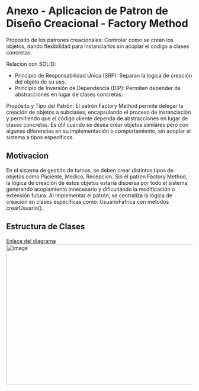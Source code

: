 # Anexo - Aplicacion de Patron de Diseño Creacional - Factory Method

Proposito de los patrones creacionales: Controlar como se crean los objetos, dando flexibilidad para instanciarlos sin acoplar el codigo a clases concretas.

Relacion con SOLID: 
* Principio de Responsabilidad Única (SRP): Separan la logica de creación del objeto de su uso.
* Principio de Inversión de Dependencia (DIP): Permiten depender de abstracciones en lugar de clases concretas.

Propósito  y  Tipo  del  Patrón:  El patrón Factory Method permite delegar la creación de objetos a subclases, encapsulando el proceso de instanciación y permitiendo que el código cliente dependa de abstracciones en lugar de clases concretas. Es útil cuando se desea crear objetos similares pero con algunas diferencias en su implementación o comportamiento, sin acoplar el sistema a tipos específicos.

## Motivacion
En el sistema de gestión de turnos, se deben crear distintos tipos de objetos como Paciente, Medico, Recepcion. Sin el patrón Factory Method, la lógica de creación de estos objetos estaría dispersa por todo el sistema, generando acoplamiento innecesario y dificultando la modificación o extensión futura. Al implementar el patrón, se centraliza la lógica de creación en clases específicas como: UsuarioFafrica con metodos crearUsuario().

## Estructura de Clases
[Enlace del diagrama](https://drive.google.com/file/d/155kK2KEtgsosS9zuiFfmieWMAB5BC32Q/view?usp=sharing)
<img width="998" height="380" alt="image" src="https://github.com/user-attachments/assets/e5b75e64-903c-4be7-961c-6e0433c8ffb7" />

